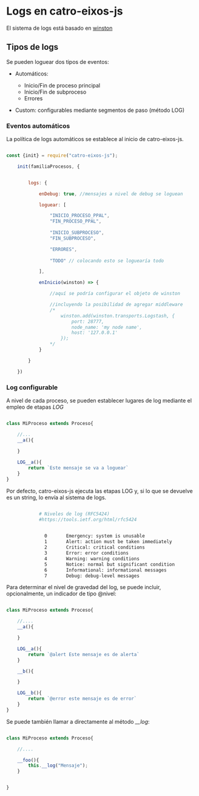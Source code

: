 # Logs en catro-eixos-js

El sistema de logs está basado en [winston](https://www.npmjs.com/package/winston) 

## Tipos de logs

Se pueden loguear dos tipos de eventos:

* Automáticos:
  * Inicio/Fin de proceso principal
  * Inicio/Fin de subproceso
  * Errores
 
* Custom: configurables mediante segmentos de paso (método LOG)


### Eventos automáticos

La política de logs automáticos se establece al inicio de catro-eixos-js. 

```js

const {init} = require("catro-eixos-js");

    init(familiaProcesos, {


        logs: {

            enDebug: true, //mensajes a nivel de debug se loguean

            loguear: [

                "INICIO_PROCESO_PPAL",
                "FIN_PROCESO_PPAL",
                
                "INICIO_SUBPROCESO",
                "FIN_SUBPROCESO",

                "ERRORES",
                
                "TODO" // colocando esto se loguearía todo

            ],

            enInicio(winston) => {

                //aquí se podría configurar el objeto de winston

                //incluyendo la posibilidad de agregar middleware
                /*
                    winston.add(winston.transports.Logstash, {
                        port: 28777,
                        node_name: 'my node name',
                        host: '127.0.0.1'
                    });
                */
            }

        } 

    })

```


### Log configurable

A nivel de cada proceso, se pueden establecer lugares de log mediante el empleo de etapas *LOG*

```js

class MiProceso extends Proceso{

    //...
    __a(){
    
    }

    LOG__a(){
        return `Este mensaje se va a loguear`
    }
}

```
Por defecto, catro-eixos-js ejecuta las etapas LOG y, si lo que se devuelve es un string, lo envía
al sistema de logs. 

```bash

            # Niveles de log (RFC5424)
            #https://tools.ietf.org/html/rfc5424
    

              0       Emergency: system is unusable
              1       Alert: action must be taken immediately
              2       Critical: critical conditions
              3       Error: error conditions
              4       Warning: warning conditions
              5       Notice: normal but significant condition
              6       Informational: informational messages
              7       Debug: debug-level messages

```


Para determinar el nivel de gravedad del log, se puede incluir, opcionalmente, un indicador de tipo @nivel:

```js

class MiProceso extends Proceso{

    //....
    __a(){

    }

    LOG__a(){
        return `@alert Este mensaje es de alerta`
    }

    __b(){

    }

    LOG__b(){
        return `@error este mensaje es de error`
    }
}

```

Se puede también llamar a directamente al método *__log*:

```js

class MiProceso extends Proceso{

    //....

    __foo(){
        this.__log("Mensaje");
    }


}

```









